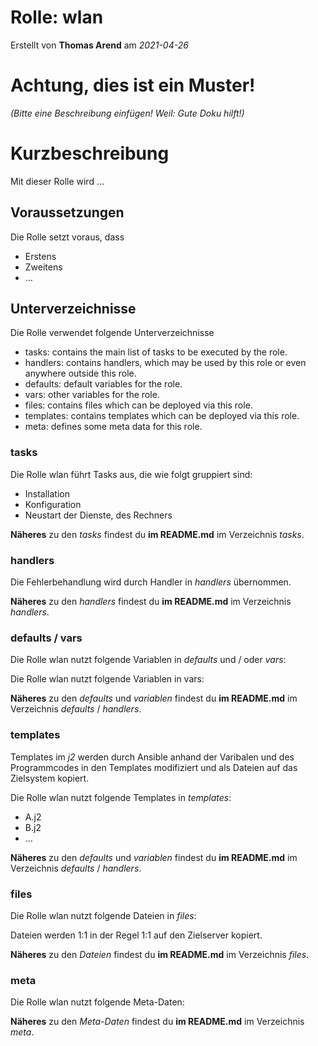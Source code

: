 # Rolle: wlan

Erstellt von **Thomas Arend** am *2021-04-26*

# Achtung, dies ist ein **Muster!**

*(Bitte eine Beschreibung einfügen! Weil: Gute Doku hilft!)*

# Kurzbeschreibung

Mit dieser Rolle wird ...

## Voraussetzungen

Die Rolle setzt voraus, dass

- Erstens
- Zweitens
- ...

## Unterverzeichnisse

Die Rolle verwendet folgende Unterverzeichnisse

- tasks:        contains the main list of tasks to be executed by the role.
- handlers:     contains handlers, which may be used by this role or even anywhere outside this role.
- defaults:     default variables for the role.
- vars:         other variables for the role.
- files:        contains files which can be deployed via this role.
- templates:    contains templates which can be deployed via this role.
- meta:         defines some meta data for this role.

### tasks

Die Rolle wlan führt Tasks aus, die wie folgt gruppiert sind:

- Installation
- Konfiguration
- Neustart der Dienste, des Rechners

**Näheres** zu den *tasks* findest du **im README.md** im Verzeichnis *tasks*.

### handlers

Die Fehlerbehandlung wird durch Handler in *handlers* übernommen. 

**Näheres** zu den *handlers* findest du **im README.md** im Verzeichnis *handlers*.

### defaults / vars

Die Rolle wlan nutzt folgende Variablen in *defaults* und / oder *vars*:

Die Rolle wlan nutzt folgende Variablen in vars:

**Näheres** zu den *defaults* und *variablen* findest du **im README.md** im Verzeichnis *defaults* / *handlers*.

### templates

Templates im *j2* werden durch Ansible anhand der Varibalen und des Programmcodes in den Templates modifiziert und als Dateien auf das Zielsystem kopiert.

Die Rolle wlan nutzt folgende Templates in *templates*:

- A.j2
- B.j2
- ...

**Näheres** zu den *defaults* und *variablen* findest du **im README.md** im Verzeichnis *defaults* / *handlers*.

### files

Die Rolle wlan nutzt folgende Dateien in *files*:

Dateien werden 1:1 in der Regel 1:1 auf den Zielserver kopiert.

**Näheres** zu den *Dateien* findest du **im README.md** im Verzeichnis *files*.

### meta

Die Rolle wlan nutzt folgende Meta-Daten:

**Näheres** zu den *Meta-Daten* findest du **im README.md** im Verzeichnis *meta*.

